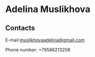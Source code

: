 # Adelina Muslikhova
## Contacts
E-mail:muslikhovaadelina@gmail.com 

Phone number: +79586213208




